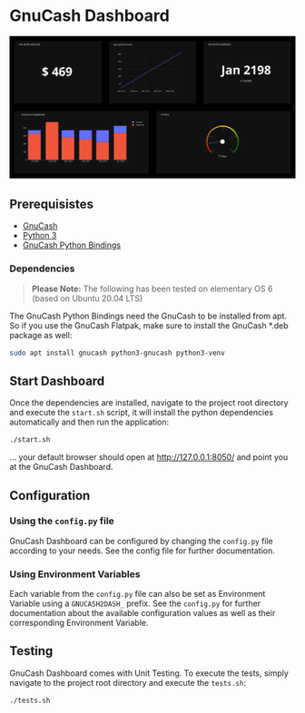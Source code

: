 # GnuCash Dashboard

![Screenshot of the GnuCash Dashboard](Screenshot.png)

## Prerequisistes

- [GnuCash](https://gnucash.org/)
- [Python 3](https://www.python.org/)
- [GnuCash Python Bindings](https://wiki.gnucash.org/wiki/Python_Bindings)

### Dependencies

> **Please Note:** The following has been tested on elementary OS 6 (based on Ubuntu 20.04 LTS)

The GnuCash Python Bindings need the GnuCash to be installed from apt. So if you use the GnuCash Flatpak,
make sure to install the GnuCash *.deb package as well:

```bash
sudo apt install gnucash python3-gnucash python3-venv
```

## Start Dashboard

Once the dependencies are installed, navigate to the project root directory and execute the `start.sh` script,
it will install the python dependencies automatically and then run the application:

```bash
./start.sh
```

... your default browser should open at http://127.0.0.1:8050/ and point you at the GnuCash Dashboard.

## Configuration

### Using the `config.py` file

GnuCash Dashboard can be configured by changing the `config.py` file according to your needs. See the config file for further documentation.

### Using Environment Variables

Each variable from the `config.py` file can also be set as Environment Variable using a `GNUCASH2DASH_` prefix. See the `config.py` for
further documentation about the available configuration values as well as their corresponding Environment Variable.

## Testing

GnuCash Dashboard comes with Unit Testing. To execute the tests, simply navigate to the project root directory and execute the `tests.sh`:

```bash
./tests.sh
```
